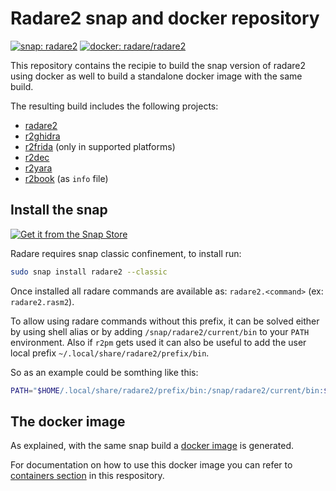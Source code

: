 # Radare2 snap and docker repository

[![snap: radare2](https://snapcraft.io/radare2/badge.svg "snap latest stable version")](https://snapcraft.io/radare2)
[![docker: radare/radare2](https://img.shields.io/docker/pulls/radare/radare2?logo=docker&logoColor=white&label=radare%2Fradare2 "docker pulls")](https://hub.docker.com/r/radare/radare2)

This repository contains the recipie to build the snap version of radare2 using docker as well to build a standalone docker image with the same build.

The resulting build includes the following projects:

* [radare2](https://github.com/radareorg/radare2)
* [r2ghidra](https://github.com/radareorg/r2ghidra)
* [r2frida](https://github.com/nowsecure/r2frida) (only in supported platforms)
* [r2dec](https://github.com/wargio/r2dec-js)
* [r2yara](https://github.com/radareorg/r2yara)
* [r2book](https://github.com/radareorg/radare2-book) (as `info` file)

## Install the snap

[![Get it from the Snap Store](https://snapcraft.io/static/images/badges/en/snap-store-black.svg)](https://snapcraft.io/radare2)

Radare requires snap classic confinement, to install run:

```sh
sudo snap install radare2 --classic
```

Once installed all radare commands are available as:
`radare2.<command>` (ex: `radare2.rasm2`).

To allow using radare commands without this prefix, it can be solved either by using shell alias or by adding `/snap/radare2/current/bin` to your `PATH` environment.
Also if `r2pm` gets used it can also be useful to add the user local prefix `~/.local/share/radare2/prefix/bin`.

So as an example could be somthing like this:

```sh
PATH="$HOME/.local/share/radare2/prefix/bin:/snap/radare2/current/bin:$PATH"
```

## The docker image

As explained, with the same snap build a [docker image](https://hub.docker.com/r/radare/radare2) is generated.

For documentation on how to use this docker image you can refer to [containers section](README-containers.md) in this respository.

